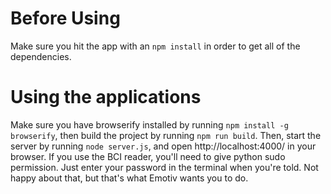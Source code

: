 # Before Using

Make sure you hit the app with an `npm install` in order to get all of the dependencies.

# Using the applications

Make sure you have browserify installed by running `npm install -g browserify`, then build the project by running `npm run build`. Then, start the server by running `node server.js`, and open http://localhost:4000/ in your browser. If you use the BCI reader, you'll need to give python sudo permission. Just enter your password in the terminal when you're told. Not happy about that, but that's what Emotiv wants you to do.
